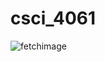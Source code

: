 # csci_4061
![fetchimage](https://media.github.umn.edu/user/17719/files/60ce088f-20f9-440e-a137-0ee71179d715)
